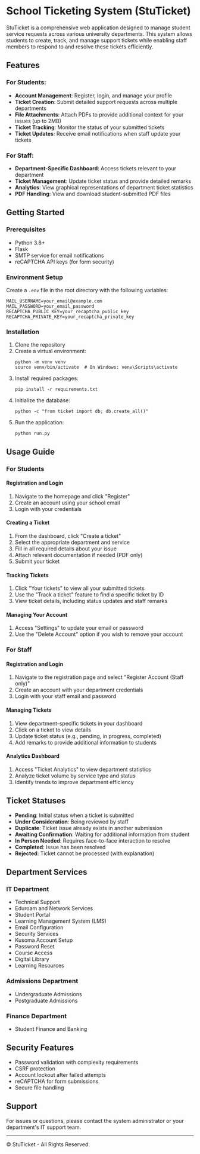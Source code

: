 # School Ticketing System (StuTicket)

StuTicket is a comprehensive web application designed to manage student service requests across various university departments. This system allows students to create, track, and manage support tickets while enabling staff members to respond to and resolve these tickets efficiently.

## Features

### For Students:
- **Account Management**: Register, login, and manage your profile
- **Ticket Creation**: Submit detailed support requests across multiple departments
- **File Attachments**: Attach PDFs to provide additional context for your issues (up to 2MB)
- **Ticket Tracking**: Monitor the status of your submitted tickets
- **Ticket Updates**: Receive email notifications when staff update your tickets

### For Staff:
- **Department-Specific Dashboard**: Access tickets relevant to your department
- **Ticket Management**: Update ticket status and provide detailed remarks
- **Analytics**: View graphical representations of department ticket statistics
- **PDF Handling**: View and download student-submitted PDF files

## Getting Started

### Prerequisites
- Python 3.8+
- Flask
- SMTP service for email notifications
- reCAPTCHA API keys (for form security)

### Environment Setup
Create a `.env` file in the root directory with the following variables:
```
MAIL_USERNAME=your_email@example.com
MAIL_PASSWORD=your_email_password
RECAPTCHA_PUBLIC_KEY=your_recaptcha_public_key
RECAPTCHA_PRIVATE_KEY=your_recaptcha_private_key
```

### Installation

1. Clone the repository
2. Create a virtual environment:
   ```
   python -m venv venv
   source venv/bin/activate  # On Windows: venv\Scripts\activate
   ```
3. Install required packages:
   ```
   pip install -r requirements.txt
   ```
4. Initialize the database:
   ```
   python -c "from ticket import db; db.create_all()"
   ```
5. Run the application:
   ```
   python run.py
   ```

## Usage Guide

### For Students

#### Registration and Login
1. Navigate to the homepage and click "Register"
2. Create an account using your school email
3. Login with your credentials

#### Creating a Ticket
1. From the dashboard, click "Create a ticket"
2. Select the appropriate department and service
3. Fill in all required details about your issue
4. Attach relevant documentation if needed (PDF only)
5. Submit your ticket

#### Tracking Tickets
1. Click "Your tickets" to view all your submitted tickets
2. Use the "Track a ticket" feature to find a specific ticket by ID
3. View ticket details, including status updates and staff remarks

#### Managing Your Account
1. Access "Settings" to update your email or password
2. Use the "Delete Account" option if you wish to remove your account

### For Staff

#### Registration and Login
1. Navigate to the registration page and select "Register Account (Staff only)"
2. Create an account with your department credentials
3. Login with your staff email and password

#### Managing Tickets
1. View department-specific tickets in your dashboard
2. Click on a ticket to view details
3. Update ticket status (e.g., pending, in progress, completed)
4. Add remarks to provide additional information to students

#### Analytics Dashboard
1. Access "Ticket Analytics" to view department statistics
2. Analyze ticket volume by service type and status
3. Identify trends to improve department efficiency

## Ticket Statuses

- **Pending**: Initial status when a ticket is submitted
- **Under Consideration**: Being reviewed by staff
- **Duplicate**: Ticket issue already exists in another submission
- **Awaiting Confirmation**: Waiting for additional information from student
- **In Person Needed**: Requires face-to-face interaction to resolve
- **Completed**: Issue has been resolved
- **Rejected**: Ticket cannot be processed (with explanation)

## Department Services

### IT Department
- Technical Support
- Eduroam and Network Services
- Student Portal
- Learning Management System (LMS)
- Email Configuration
- Security Services
- Kusoma Account Setup
- Password Reset
- Course Access
- Digital Library
- Learning Resources

### Admissions Department
- Undergraduate Admissions
- Postgraduate Admissions

### Finance Department
- Student Finance and Banking

## Security Features
- Password validation with complexity requirements
- CSRF protection
- Account lockout after failed attempts
- reCAPTCHA for form submissions
- Secure file handling

## Support

For issues or questions, please contact the system administrator or your department's IT support team.

---

© StuTicket - All Rights Reserved.
